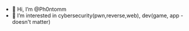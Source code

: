 - 👋 Hi, I’m @Ph0ntomm
- 👀 I’m interested in cybersecurity(pwn,reverse,web), dev(game, app - doesn't matter)
<!---
Ph0ntomm/Ph0ntomm is a ✨ special ✨ repository because its `README.md` (this file) appears on your GitHub profile.
You can click the Preview link to take a look at your changes.
--->
